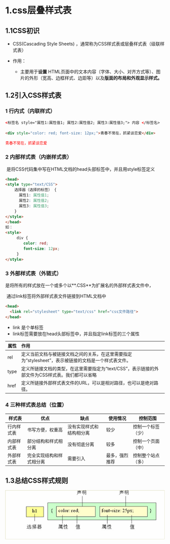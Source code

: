 # 1.css层叠样式表

## 1.1CSS初识

- CSS(Cascading Style Sheets)  ，通常称为CSS样式表或层叠样式表（级联样式表）
- 作用：

  - 主要用于**设置** HTML页面中的文本内容（字体、大小、对齐方式等）、图片的外形（宽高、边框样式、边距等）以及**版面的布局和外观显示样式。**

## 1.2引入CSS样式表

### 1 行内式（内联样式）

```html
<标签名 style="属性1:属性值1; 属性2:属性值2; 属性3:属性值3;"> 内容 </标签名>

<div style="color: red; font-size: 12px;">青春不常在，抓紧谈恋爱</div>
```

<div style="color: red; font-size: 12px;">青春不常在，抓紧谈恋爱</div>

### 2 内部样式表（内嵌样式表）

​	是将CSS代码集中写在HTML文档的head头部标签中，并且用style标签定义

```html
<head>
<style type="text/CSS">
    选择器（选择的标签） { 
      属性1: 属性值1;
      属性2: 属性值2; 
      属性3: 属性值3;
    }
</style>
</head>
如：
<style>
	 div {
	 	color: red;
	 	font-size: 12px;
	 }
</style>
```

### 3 外部样式表（外链式）

​	是将所有的样式放在一个或多个以**.CSS**为扩展名的外部样式表文件中，

​	通过link标签将外部样式表文件链接到HTML文档中

```html
<head>
  <link rel="stylesheet" type="text/css" href="css文件路径">
</head>
```

- link 是个单标签
- link标签需要放在head头部标签中，并且指定link标签的三个属性

| 属性 | 作用                                                         |
| ---- | :----------------------------------------------------------- |
| rel  | 定义当前文档与被链接文档之间的关系，在这里需要指定为“stylesheet”，表示被链接的文档是一个样式表文件。 |
| type | 定义所链接文档的类型，在这里需要指定为“text/CSS”，表示链接的外部文件为CSS样式表。我们都可以省略 |
| href | 定义所链接外部样式表文件的URL，可以是相对路径，也可以是绝对路径。 |

### 4 三种样式表总结（位置）

| 样式表     | 优点                     | 缺点                     | 使用情况       | 控制范围           |
| ---------- | ------------------------ | ------------------------ | -------------- | ------------------ |
| 行内样式表 | 书写方便，权重高         | 没有实现样式和结构相分离 | 较少           | 控制一个标签（少） |
| 内部样式表 | 部分结构和样式相分离     | 没有彻底分离             | 较多           | 控制一个页面（中） |
| 外部样式表 | 完全实现结构和样式相分离 | 需要引入                 | 最多，强烈推荐 | 控制整个站点（多） |

## 1.3总结CSS样式规则

![gz](../img/gz.png)

